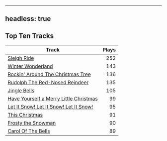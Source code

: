
---
headless: true
---

## Top Ten Tracks

| Track | Plays |
| --- |  ---: |
|[Sleigh Ride](/songs/sleigh-ride)| 252|
|[Winter Wonderland](/songs/winter-wonderland)| 143|
|[Rockin' Around The Christmas Tree](/songs/rockin-around-the-christmas-tree)| 136|
|[Rudolph The Red-Nosed Reindeer](/songs/rudolph-the-red-nosed-reindeer)| 135|
|[Jingle Bells](/songs/jingle-bells)| 105|
|[Have Yourself a Merry Little Christmas](/songs/have-yourself-a-merry-little-christmas)| 99|
|[Let It Snow! Let It Snow! Let It Snow!](/songs/let-it-snow-let-it-snow-let-it-snow)| 95|
|[This Christmas](/songs/this-christmas)| 91|
|[Frosty the Snowman](/songs/frosty-the-snowman)| 90|
|[Carol Of The Bells](/songs/carol-of-the-bells)| 89|
